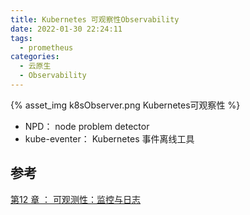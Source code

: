 ```yaml
---
title: Kubernetes 可观察性Observability
date: 2022-01-30 22:24:11
tags:
  - prometheus
categories: 
  - 云原生
  - Observability
---
```


<p></p>
<!-- more -->

{% asset_img k8sObserver.png  Kubernetes可观察性 %}


+ NPD： node problem detector
+ kube-eventer： Kubernetes 事件离线工具

## 参考
[第12 章 ： 可观测性：监控与日志](https://edu.aliyun.com/lesson_1651_18360#_18360)